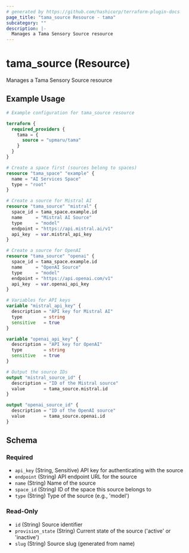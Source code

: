 ```yaml
---
# generated by https://github.com/hashicorp/terraform-plugin-docs
page_title: "tama_source Resource - tama"
subcategory: ""
description: |-
  Manages a Tama Sensory Source resource
---
```


# tama_source (Resource)

Manages a Tama Sensory Source resource

## Example Usage

```terraform
# Example configuration for tama_source resource

terraform {
  required_providers {
    tama = {
      source = "upmaru/tama"
    }
  }
}

# Create a space first (sources belong to spaces)
resource "tama_space" "example" {
  name = "AI Services Space"
  type = "root"
}

# Create a source for Mistral AI
resource "tama_source" "mistral" {
  space_id = tama_space.example.id
  name     = "Mistral AI Source"
  type     = "model"
  endpoint = "https://api.mistral.ai/v1"
  api_key  = var.mistral_api_key
}

# Create a source for OpenAI
resource "tama_source" "openai" {
  space_id = tama_space.example.id
  name     = "OpenAI Source"
  type     = "model"
  endpoint = "https://api.openai.com/v1"
  api_key  = var.openai_api_key
}

# Variables for API keys
variable "mistral_api_key" {
  description = "API key for Mistral AI"
  type        = string
  sensitive   = true
}

variable "openai_api_key" {
  description = "API key for OpenAI"
  type        = string
  sensitive   = true
}

# Output the source IDs
output "mistral_source_id" {
  description = "ID of the Mistral source"
  value       = tama_source.mistral.id
}

output "openai_source_id" {
  description = "ID of the OpenAI source"
  value       = tama_source.openai.id
}
```

<!-- schema generated by tfplugindocs -->
## Schema

### Required

- `api_key` (String, Sensitive) API key for authenticating with the source
- `endpoint` (String) API endpoint URL for the source
- `name` (String) Name of the source
- `space_id` (String) ID of the space this source belongs to
- `type` (String) Type of the source (e.g., 'model')

### Read-Only

- `id` (String) Source identifier
- `provision_state` (String) Current state of the source ('active' or 'inactive')
- `slug` (String) Source slug (generated from name)
